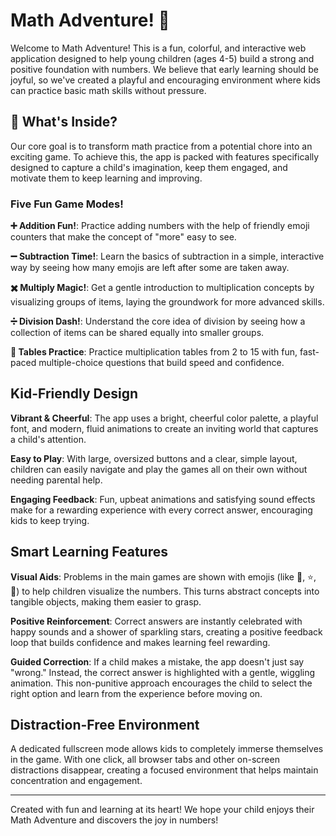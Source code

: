 # Math Adventure! 🚀

Welcome to Math Adventure! This is a fun, colorful, and interactive web application designed to help young children (ages 4-5) build a strong and positive foundation with numbers. We believe that early learning should be joyful, so we've created a playful and encouraging environment where kids can practice basic math skills without pressure.

## 🌟 What's Inside?

Our core goal is to transform math practice from a potential chore into an exciting game. To achieve this, the app is packed with features specifically designed to capture a child's imagination, keep them engaged, and motivate them to keep learning and improving.

### Five Fun Game Modes!

**➕ Addition Fun!**: Practice adding numbers with the help of friendly emoji counters that make the concept of "more" easy to see.

**➖ Subtraction Time!**: Learn the basics of subtraction in a simple, interactive way by seeing how many emojis are left after some are taken away.

**✖️ Multiply Magic!**: Get a gentle introduction to multiplication concepts by visualizing groups of items, laying the groundwork for more advanced skills.

**➗ Division Dash!**: Understand the core idea of division by seeing how a collection of items can be shared equally into smaller groups.

**🔢 Tables Practice**: Practice multiplication tables from 2 to 15 with fun, fast-paced multiple-choice questions that build speed and confidence.

## Kid-Friendly Design

**Vibrant & Cheerful**: The app uses a bright, cheerful color palette, a playful font, and modern, fluid animations to create an inviting world that captures a child's attention.

**Easy to Play**: With large, oversized buttons and a clear, simple layout, children can easily navigate and play the games all on their own without needing parental help.

**Engaging Feedback**: Fun, upbeat animations and satisfying sound effects make for a rewarding experience with every correct answer, encouraging kids to keep trying.

## Smart Learning Features

**Visual Aids**: Problems in the main games are shown with emojis (like 🍎, ⭐, 🦕) to help children visualize the numbers. This turns abstract concepts into tangible objects, making them easier to grasp.

**Positive Reinforcement**: Correct answers are instantly celebrated with happy sounds and a shower of sparkling stars, creating a positive feedback loop that builds confidence and makes learning feel rewarding.

**Guided Correction**: If a child makes a mistake, the app doesn't just say "wrong." Instead, the correct answer is highlighted with a gentle, wiggling animation. This non-punitive approach encourages the child to select the right option and learn from the experience before moving on.

## Distraction-Free Environment

A dedicated fullscreen mode allows kids to completely immerse themselves in the game. With one click, all browser tabs and other on-screen distractions disappear, creating a focused environment that helps maintain concentration and engagement.

---

Created with fun and learning at its heart! We hope your child enjoys their Math Adventure and discovers the joy in numbers!
